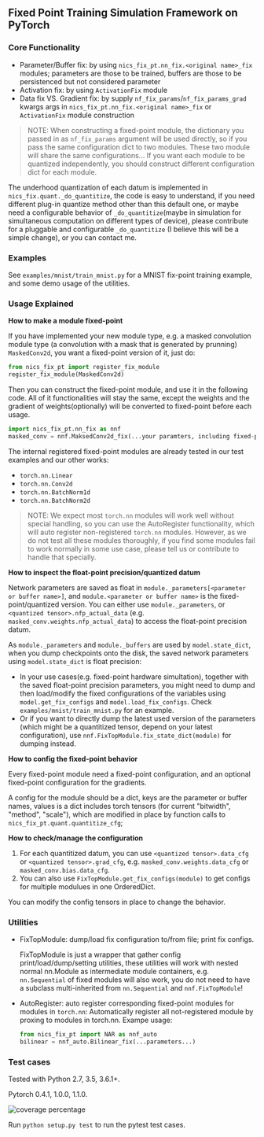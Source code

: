 ## Fixed Point Training Simulation Framework on PyTorch

### Core Functionality
- Parameter/Buffer fix: by using `nics_fix_pt.nn_fix.<original name>_fix` modules;
  parameters are those to be trained, buffers are those to be persistenced but not considered parameter
- Activation fix: by using `ActivationFix` module
- Data fix VS. Gradient fix: by supply `nf_fix_params`/`nf_fix_params_grad` kwargs args
      in `nics_fix_pt.nn_fix.<original name>_fix` or `ActivationFix` module construction

> NOTE: When constructing a fixed-point module, the dictionary you passed in as `nf_fix_params` argument will be used directly, so if you pass the same configuration dict to two modules. These two module will share the same configurations... If you want each module to be quantized independently, you should construct different configuration dict for each module.

The underhood quantization of each datum is implemented in `nics_fix.quant._do_quantitize`, the code is easy to understand, if you need different plug-in quantize method other than this default one, or maybe need a configurable behavior of `_do_quantitize`(maybe in simulation for simultaneous computation on different types of device), please contribute for a pluggable and configurable `_do_quantitize` (I believe this will be a simple change), or you can contact me.

### Examples
See `examples/mnist/train_mnist.py` for a MNIST fix-point training example, and some demo usage of the utilities.

### Usage Explained

**How to make a module fixed-point**

If you have implemented your new module type, e.g. a masked convolution module type (a convolution with a mask that is generated by prunning) `MaskedConv2d`, you want a fixed-point version of it, just do:
```python
from nics_fix_pt import register_fix_module
register_fix_module(MaskedConv2d)
```

Then you can construct the fixed-point module, and use it in the following code. All of it functionalities will stay the same, except the weights and the gradient of weights(optionally) will be converted to fixed-point before each usage.

```python
import nics_fix_pt.nn_fix as nnf
masked_conv = nnf.MaksedConv2d_fix(...your paramters, including fixed-point configs...)
```

The internal registered fixed-point modules are already tested in our test examples and our other works:

* `torch.nn.Linear`
* `torch.nn.Conv2d`
* `torch.nn.BatchNorm1d`
* `torch.nn.BatchNorm2d`

> NOTE: We expect most `torch.nn` modules will work well without special handling, so you can use the AutoRegister functionality, which will auto register non-registered `torch.nn` modules. However, as we do not test all these modules thoroughly, if you find some modules fail to work normally in some use case, please tell us or contribute to handle that specially.

**How to inspect the float-point precision/quantized datum**

Network parameters are saved as float in `module._parameters[<parameter or buffer name>]`, and `module.<parameter or buffer name>` is the fixed-point/quantized version. You can either use `module._parameters`, or `<quantized tensor>.nfp_actual_data` (e.g. `masked_conv.weights.nfp_actual_data`) to access the float-point precision datum.

As `module._parameters` and `module._buffers` are used by `model.state_dict`, when you dump checkpoints onto the disk, the saved network parameters using `model.state_dict` is float precision:
* In your use cases(e.g. fixed-point hardware simultation), together with the saved float-point precision parameters, you might need to dump and then load/modify the fixed configurations of the variables using `model.get_fix_configs` and `model.load_fix_configs`. Check `examples/mnist/train_mnist.py` for an example.
* Or if you want to directly dump the latest used version of the parameters (which might be a quantitized tensor, depend on your latest configuration), use `nnf.FixTopModule.fix_state_dict(module)` for dumping instead.

**How to config the fixed-point behavior**

Every fixed-point module need a fixed-point configuration, and an optional fixed-point configuration for the gradients.

A config for the module should be a dict, keys are the parameter or buffer names, values is a dict includes torch tensors (for current "bitwidth", "method", "scale"), which are modified in place by function calls to `nics_fix_pt.quant.quantitize_cfg`;

**How to check/manage the configuration**

1. For each quantitized datum, you can use `<quantized tensor>.data_cfg` or `<quantized tensor>.grad_cfg`, e.g. `masked_conv.weights.data_cfg` or `masked_conv.bias.data_cfg`.
2. You can also use `FixTopModule.get_fix_configs(module)` to get configs for multiple modulues in one OrderedDict.

You can modify the config tensors in place to change the behavior.

### Utilities

- FixTopModule: dump/load fix configuration to/from file; print fix configs.

  FixTopModule is just a wrapper that gather config print/load/dump/setting utilities, these utilities will work with nested normal nn.Module as intermediate module containers, e.g. `nn.Sequential` of fixed modules will also work, you do not need to have a subclass multi-inherited from `nn.Sequential` and `nnf.FixTopModule`!

- AutoRegister: auto register corresponding fixed-point modules for modules in `torch.nn`: Automatically register all not-registered module by proxing to modules in torch.nn. Exampe usage:
  ```python
  from nics_fix_pt import NAR as nnf_auto
  bilinear = nnf_auto.Bilinear_fix(...parameters...)
  ```

### Test cases

Tested with Python 2.7, 3.5, 3.6.1+.

Pytorch 0.4.1, 1.0.0, 1.1.0.

![coverage percentage](./coverage.svg)

Run `python setup.py test` to run the pytest test cases.
